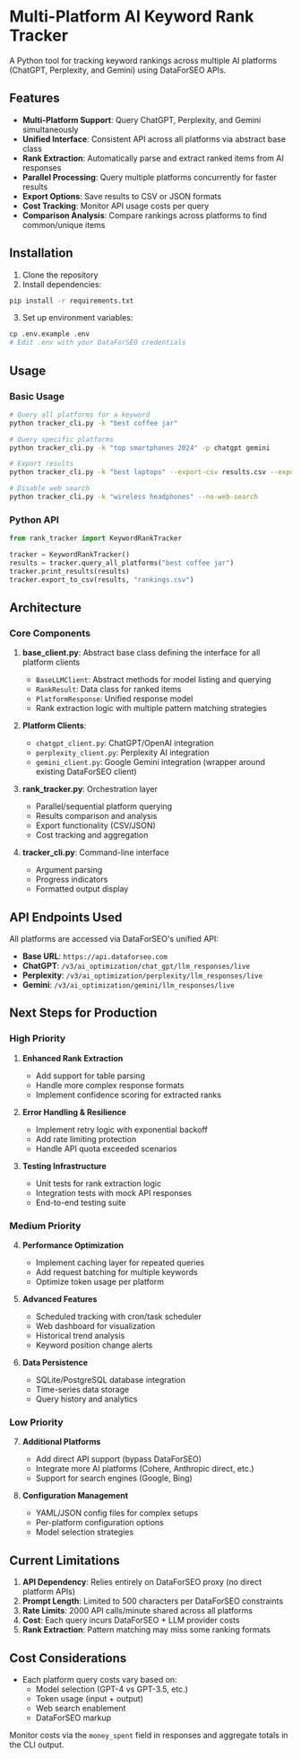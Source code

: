 # Multi-Platform AI Keyword Rank Tracker

A Python tool for tracking keyword rankings across multiple AI platforms (ChatGPT, Perplexity, and Gemini) using DataForSEO APIs.

## Features

- **Multi-Platform Support**: Query ChatGPT, Perplexity, and Gemini simultaneously
- **Unified Interface**: Consistent API across all platforms via abstract base class
- **Rank Extraction**: Automatically parse and extract ranked items from AI responses
- **Parallel Processing**: Query multiple platforms concurrently for faster results
- **Export Options**: Save results to CSV or JSON formats
- **Cost Tracking**: Monitor API usage costs per query
- **Comparison Analysis**: Compare rankings across platforms to find common/unique items

## Installation

1. Clone the repository
2. Install dependencies:
```bash
pip install -r requirements.txt
```

3. Set up environment variables:
```bash
cp .env.example .env
# Edit .env with your DataForSEO credentials
```

## Usage

### Basic Usage
```bash
# Query all platforms for a keyword
python tracker_cli.py -k "best coffee jar"

# Query specific platforms
python tracker_cli.py -k "top smartphones 2024" -p chatgpt gemini

# Export results
python tracker_cli.py -k "best laptops" --export-csv results.csv --export-json results.json

# Disable web search
python tracker_cli.py -k "wireless headphones" --no-web-search
```

### Python API
```python
from rank_tracker import KeywordRankTracker

tracker = KeywordRankTracker()
results = tracker.query_all_platforms("best coffee jar")
tracker.print_results(results)
tracker.export_to_csv(results, "rankings.csv")
```

## Architecture

### Core Components

1. **base_client.py**: Abstract base class defining the interface for all platform clients
   - `BaseLLMClient`: Abstract methods for model listing and querying
   - `RankResult`: Data class for ranked items
   - `PlatformResponse`: Unified response model
   - Rank extraction logic with multiple pattern matching strategies

2. **Platform Clients**:
   - `chatgpt_client.py`: ChatGPT/OpenAI integration
   - `perplexity_client.py`: Perplexity AI integration  
   - `gemini_client.py`: Google Gemini integration (wrapper around existing DataForSEO client)

3. **rank_tracker.py**: Orchestration layer
   - Parallel/sequential platform querying
   - Results comparison and analysis
   - Export functionality (CSV/JSON)
   - Cost tracking and aggregation

4. **tracker_cli.py**: Command-line interface
   - Argument parsing
   - Progress indicators
   - Formatted output display

## API Endpoints Used

All platforms are accessed via DataForSEO's unified API:
- **Base URL**: `https://api.dataforseo.com`
- **ChatGPT**: `/v3/ai_optimization/chat_gpt/llm_responses/live`
- **Perplexity**: `/v3/ai_optimization/perplexity/llm_responses/live`
- **Gemini**: `/v3/ai_optimization/gemini/llm_responses/live`

## Next Steps for Production

### High Priority
1. **Enhanced Rank Extraction**
   - Add support for table parsing
   - Handle more complex response formats
   - Implement confidence scoring for extracted ranks

2. **Error Handling & Resilience**
   - Implement retry logic with exponential backoff
   - Add rate limiting protection
   - Handle API quota exceeded scenarios

3. **Testing Infrastructure**
   - Unit tests for rank extraction logic
   - Integration tests with mock API responses
   - End-to-end testing suite

### Medium Priority
4. **Performance Optimization**
   - Implement caching layer for repeated queries
   - Add request batching for multiple keywords
   - Optimize token usage per platform

5. **Advanced Features**
   - Scheduled tracking with cron/task scheduler
   - Web dashboard for visualization
   - Historical trend analysis
   - Keyword position change alerts

6. **Data Persistence**
   - SQLite/PostgreSQL database integration
   - Time-series data storage
   - Query history and analytics

### Low Priority
7. **Additional Platforms**
   - Add direct API support (bypass DataForSEO)
   - Integrate more AI platforms (Cohere, Anthropic direct, etc.)
   - Support for search engines (Google, Bing)

8. **Configuration Management**
   - YAML/JSON config files for complex setups
   - Per-platform configuration options
   - Model selection strategies

## Current Limitations

1. **API Dependency**: Relies entirely on DataForSEO proxy (no direct platform APIs)
2. **Prompt Length**: Limited to 500 characters per DataForSEO constraints
3. **Rate Limits**: 2000 API calls/minute shared across all platforms
4. **Cost**: Each query incurs DataForSEO + LLM provider costs
5. **Rank Extraction**: Pattern matching may miss some ranking formats

## Cost Considerations

- Each platform query costs vary based on:
  - Model selection (GPT-4 vs GPT-3.5, etc.)
  - Token usage (input + output)
  - Web search enablement
  - DataForSEO markup

Monitor costs via the `money_spent` field in responses and aggregate totals in the CLI output.